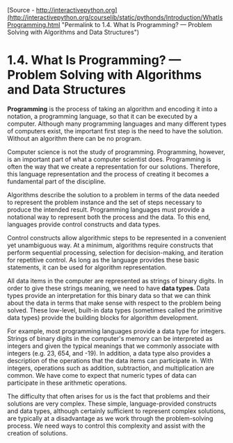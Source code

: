 
[Source - http://interactivepython.org](http://interactivepython.org/courselib/static/pythonds/Introduction/WhatIsProgramming.html "Permalink to 1.4. What Is Programming? — Problem Solving with Algorithms and Data Structures")

# 1.4. What Is Programming? — Problem Solving with Algorithms and Data Structures

**Programming** is the process of taking an algorithm and encoding it into a notation, a programming language, so that it can be executed by a computer. Although many programming languages and many different types of computers exist, the important first step is the need to have the solution. Without an algorithm there can be no program.

Computer science is not the study of programming. Programming, however, is an important part of what a computer scientist does. Programming is often the way that we create a representation for our solutions. Therefore, this language representation and the process of creating it becomes a fundamental part of the discipline.

Algorithms describe the solution to a problem in terms of the data needed to represent the problem instance and the set of steps necessary to produce the intended result. Programming languages must provide a notational way to represent both the process and the data. To this end, languages provide control constructs and data types.

Control constructs allow algorithmic steps to be represented in a convenient yet unambiguous way. At a minimum, algorithms require constructs that perform sequential processing, selection for decision-making, and iteration for repetitive control. As long as the language provides these basic statements, it can be used for algorithm representation.

All data items in the computer are represented as strings of binary digits. In order to give these strings meaning, we need to have **data types**. Data types provide an interpretation for this binary data so that we can think about the data in terms that make sense with respect to the problem being solved. These low-level, built-in data types (sometimes called the primitive data types) provide the building blocks for algorithm development.

For example, most programming languages provide a data type for integers. Strings of binary digits in the computer's memory can be interpreted as integers and given the typical meanings that we commonly associate with integers (e.g. 23, 654, and -19). In addition, a data type also provides a description of the operations that the data items can participate in. With integers, operations such as addition, subtraction, and multiplication are common. We have come to expect that numeric types of data can participate in these arithmetic operations.

The difficulty that often arises for us is the fact that problems and their solutions are very complex. These simple, language-provided constructs and data types, although certainly sufficient to represent complex solutions, are typically at a disadvantage as we work through the problem-solving process. We need ways to control this complexity and assist with the creation of solutions.

  